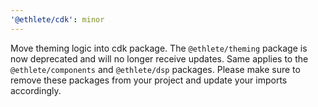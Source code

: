 ```yaml
---
'@ethlete/cdk': minor
---
```


Move theming logic into cdk package. The `@ethlete/theming` package is now deprecated and will no longer receive updates. Same applies to the `@ethlete/components` and `@ethlete/dsp` packages.
Please make sure to remove these packages from your project and update your imports accordingly.